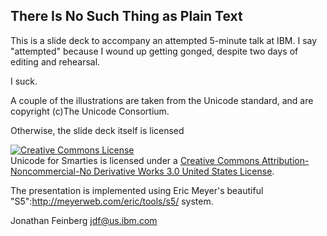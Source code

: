 ## There Is No Such Thing as Plain Text ##

This is a slide deck to accompany an attempted 5-minute
talk at IBM. I say "attempted" because I wound up
getting gonged, despite two days of editing and rehearsal.

I suck.

A couple of the illustrations are taken from the Unicode standard,
and are copyright (c)The Unicode Consortium.

Otherwise, the slide deck itself is licensed 

<a rel="license" href="http://creativecommons.org/licenses/by-nc-nd/3.0/us/"><img alt="Creative Commons License" style="border-width:0" src="http://i.creativecommons.org/l/by-nc-nd/3.0/us/88x31.png" /></a><br /><span xmlns:dc="http://purl.org/dc/elements/1.1/" href="http://purl.org/dc/dcmitype/InteractiveResource" property="dc:title" rel="dc:type">Unicode for Smarties</span> is licensed under a <a rel="license" href="http://creativecommons.org/licenses/by-nc-nd/3.0/us/">Creative Commons Attribution-Noncommercial-No Derivative Works 3.0 United States License</a>.

The presentation is implemented using Eric Meyer's beautiful "S5":http://meyerweb.com/eric/tools/s5/ system.

Jonathan Feinberg
jdf@us.ibm.com

